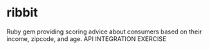 # ribbit
Ruby gem providing scoring advice about consumers based on their income, zipcode, and age. API INTEGRATION EXERCISE
